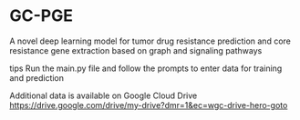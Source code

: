 # GC-PGE
A novel deep learning model for tumor drug resistance prediction and core resistance gene extraction based on graph and signaling pathways

tips 
Run the main.py file and follow the prompts to enter data for training and prediction

Additional data is available on Google Cloud Drive https://drive.google.com/drive/my-drive?dmr=1&ec=wgc-drive-hero-goto
